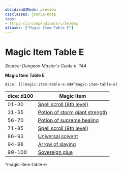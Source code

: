 ```yaml
---
obsidianUIMode: preview
cssclasses: json5e-note
tags:
- ttrpg-cli/compendium/src/5e/dmg
aliases: ["Magic Item Table E"]
---
```

# Magic Item Table E
*Source: Dungeon Master's Guide p. 144* 

**Magic Item Table E**

`dice: [](magic-item-table-e.md#^magic-item-table-e)`

| dice: d100 | Magic Item |
|------------|------------|
| 01-30 | [Spell scroll (8th level)](3-Mechanics/CLI/items/spell-scroll-8th-level.md) |
| 31-55 | [Potion of storm giant strength](3-Mechanics/CLI/items/potion-of-storm-giant-strength.md) |
| 56-70 | [Potion of supreme healing](3-Mechanics/CLI/items/potion-of-supreme-healing.md) |
| 71-85 | [Spell scroll (9th level)](3-Mechanics/CLI/items/spell-scroll-9th-level.md) |
| 86-93 | [Universal solvent](3-Mechanics/CLI/items/universal-solvent.md) |
| 94-98 | [Arrow of slaying](3-Mechanics/CLI/items/arrow-of-slaying.md) |
| 99-100 | [Sovereign glue](3-Mechanics/CLI/items/sovereign-glue.md) |
^magic-item-table-e